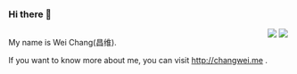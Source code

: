 ### Hi there 👋

<main style="float: left;">
  <p>My name is Wei Chang(昌维).</p>
  <p>If you want to know more about me, you can visit <a href="http://changwei.me" target="_blank">http://changwei.me</a> .</p>
</main>

<img src="https://github-readme-stats.vercel.app/api?username=cw1997&show_icons=true&count_private=true" />
<img src="https://github-readme-stats.vercel.app/api/top-langs/?username=cw1997&layout=compact" />


<!--
**cw1997/cw1997** is a ✨ _special_ ✨ repository because its `README.md` (this file) appears on your GitHub profile.

Here are some ideas to get you started:

- 🔭 I’m currently working on ...
- 🌱 I’m currently learning ...
- 👯 I’m looking to collaborate on ...
- 🤔 I’m looking for help with ...
- 💬 Ask me about ...
- 📫 How to reach me: ...
- 😄 Pronouns: ...
- ⚡ Fun fact: ...
-->
